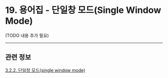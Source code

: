 # 19. 용어집 - 단일창 모드(Single Window Mode)

(TODO 내용 추가 필요)

***

## 관련 정보

[3.2.2. 단일창 모드(single window mode)](./03-02-02-single_window_mode.md)